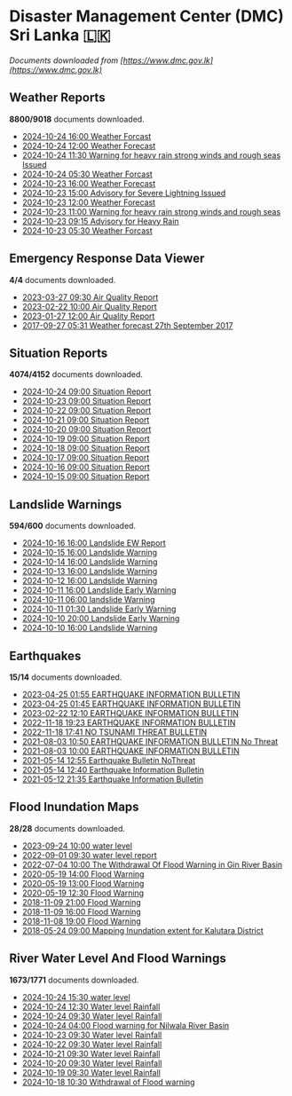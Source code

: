 # Disaster Management Center (DMC) Sri Lanka :sri_lanka:

*Documents downloaded from [https://www.dmc.gov.lk](https://www.dmc.gov.lk)*

## Weather Reports

**8800/9018** documents downloaded.

* [2024-10-24 16:00 Weather Forcast](data/weather-reports/20241024.1600.weather-forcast.pdf)
* [2024-10-24 12:00 Weather Forecast](data/weather-reports/20241024.1200.weather-forecast.pdf)
* [2024-10-24 11:30 Warning for heavy rain strong winds and rough seas Issued](data/weather-reports/20241024.1130.warning-for-heavy-rain-strong-winds-and-rough-seas-issued.pdf)
* [2024-10-24 05:30 Weather Forcast](data/weather-reports/20241024.0530.weather-forcast.pdf)
* [2024-10-23 16:00 Weather Forecast](data/weather-reports/20241023.1600.weather-forecast.pdf)
* [2024-10-23 15:00 Advisory for Severe Lightning Issued](data/weather-reports/20241023.1500.advisory-for-severe-lightning-issued.pdf)
* [2024-10-23 12:00 Weather Forecast](data/weather-reports/20241023.1200.weather-forecast.pdf)
* [2024-10-23 11:00 Warning for heavy rain strong winds and rough seas](data/weather-reports/20241023.1100.warning-for-heavy-rain-strong-winds-and-rough-seas.pdf)
* [2024-10-23 09:15 Advisory for Heavy Rain](data/weather-reports/20241023.0915.advisory-for-heavy-rain.pdf)
* [2024-10-23 05:30 Weather Forcast](data/weather-reports/20241023.0530.weather-forcast.pdf)

## Emergency Response Data Viewer

**4/4** documents downloaded.

* [2023-03-27 09:30 Air Quality Report](data/emergency-response-data-viewer/20230327.0930.air-quality-report.pdf)
* [2023-02-22 10:00 Air Quality Report](data/emergency-response-data-viewer/20230222.1000.air-quality-report.pdf)
* [2023-01-27 12:00 Air Quality Report](data/emergency-response-data-viewer/20230127.1200.air-quality-report.pdf)
* [2017-09-27 05:31 Weather forecast 27th September 2017](data/emergency-response-data-viewer/20170927.0531.weather-forecast-27th-september-2017.pdf)

## Situation Reports

**4074/4152** documents downloaded.

* [2024-10-24 09:00 Situation Report](data/situation-reports/20241024.0900.situation-report.pdf)
* [2024-10-23 09:00 Situation Report](data/situation-reports/20241023.0900.situation-report.pdf)
* [2024-10-22 09:00 Situation Report](data/situation-reports/20241022.0900.situation-report.pdf)
* [2024-10-21 09:00 Situation Report](data/situation-reports/20241021.0900.situation-report.pdf)
* [2024-10-20 09:00 Situation Report](data/situation-reports/20241020.0900.situation-report.pdf)
* [2024-10-19 09:00 Situation Report](data/situation-reports/20241019.0900.situation-report.pdf)
* [2024-10-18 09:00 Situation Report](data/situation-reports/20241018.0900.situation-report.pdf)
* [2024-10-17 09:00 Situation Report](data/situation-reports/20241017.0900.situation-report.pdf)
* [2024-10-16 09:00 Situation Report](data/situation-reports/20241016.0900.situation-report.pdf)
* [2024-10-15 09:00 Situation Report](data/situation-reports/20241015.0900.situation-report.pdf)

## Landslide Warnings

**594/600** documents downloaded.

* [2024-10-16 16:00 Landslide EW Report](data/landslide-warnings/20241016.1600.landslide-ew-report.pdf)
* [2024-10-15 16:00 Landslide Warning](data/landslide-warnings/20241015.1600.landslide-warning.pdf)
* [2024-10-14 16:00 Landslide Warning](data/landslide-warnings/20241014.1600.landslide-warning.pdf)
* [2024-10-13 16:00 Landslide Warning](data/landslide-warnings/20241013.1600.landslide-warning.pdf)
* [2024-10-12 16:00 Landslide Warning](data/landslide-warnings/20241012.1600.landslide-warning.pdf)
* [2024-10-11 16:00 Landslide Early Warning](data/landslide-warnings/20241011.1600.landslide-early-warning.pdf)
* [2024-10-11 06:00 landslide Warning](data/landslide-warnings/20241011.0600.landslide-warning.pdf)
* [2024-10-11 01:30 Landslide Early Warning](data/landslide-warnings/20241011.0130.landslide-early-warning.pdf)
* [2024-10-10 20:00 Landslide Early Warning](data/landslide-warnings/20241010.2000.landslide-early-warning.pdf)
* [2024-10-10 16:00 Landslide Warning](data/landslide-warnings/20241010.1600.landslide-warning.pdf)

## Earthquakes

**15/14** documents downloaded.

* [2023-04-25 01:55 EARTHQUAKE INFORMATION BULLETIN](data/earthquakes/20230425.0155.earthquake-information-bulletin.pdf)
* [2023-04-25 01:45 EARTHQUAKE INFORMATION BULLETIN](data/earthquakes/20230425.0145.earthquake-information-bulletin.pdf)
* [2023-02-22 12:10 EARTHQUAKE INFORMATION BULLETIN](data/earthquakes/20230222.1210.earthquake-information-bulletin.pdf)
* [2022-11-18 19:23 EARTHQUAKE INFORMATION BULLETIN](data/earthquakes/20221118.1923.earthquake-information-bulletin.pdf)
* [2022-11-18 17:41 NO TSUNAMI THREAT BULLETIN](data/earthquakes/20221118.1741.no-tsunami-threat-bulletin.pdf)
* [2021-08-03 10:50 EARTHQUAKE INFORMATION BULLETIN No Threat](data/earthquakes/20210803.1050.earthquake-information-bulletin-no-threat.pdf)
* [2021-08-03 10:00 EARTHQUAKE INFORMATION BULLETIN](data/earthquakes/20210803.1000.earthquake-information-bulletin.pdf)
* [2021-05-14 12:55 Earthquake Bulletin NoThreat](data/earthquakes/20210514.1255.earthquake-bulletin-nothreat.pdf)
* [2021-05-14 12:40 Earthquake Information Bulletin](data/earthquakes/20210514.1240.earthquake-information-bulletin.pdf)
* [2021-05-12 21:35 Earthquake Information Bulletin](data/earthquakes/20210512.2135.earthquake-information-bulletin.pdf)

## Flood Inundation Maps

**28/28** documents downloaded.

* [2023-09-24 10:00 water level](data/flood-inundation-maps/20230924.1000.water-level.pdf)
* [2022-09-01 09:30 water level report](data/flood-inundation-maps/20220901.0930.water-level-report.pdf)
* [2022-07-04 10:00 The Withdrawal Of Flood Warning in Gin River Basin](data/flood-inundation-maps/20220704.1000.the-withdrawal-of-flood-warning-in-gin-river-basin.pdf)
* [2020-05-19 14:00 Flood Warning](data/flood-inundation-maps/20200519.1400.flood-warning.pdf)
* [2020-05-19 13:00 Flood Warning](data/flood-inundation-maps/20200519.1300.flood-warning.pdf)
* [2020-05-19 12:30 Flood Warning](data/flood-inundation-maps/20200519.1230.flood-warning.pdf)
* [2018-11-09 21:00 Flood Warning](data/flood-inundation-maps/20181109.2100.flood-warning.PDF)
* [2018-11-09 16:00 Flood Warning](data/flood-inundation-maps/20181109.1600.flood-warning.PDF)
* [2018-11-08 19:00 Flood Warning](data/flood-inundation-maps/20181108.1900.flood-warning.PDF)
* [2018-05-24 09:00 Mapping Inundation extent for Kalutara District](data/flood-inundation-maps/20180524.0900.mapping-inundation-extent-for-kalutara-district.pdf)

## River Water Level And Flood Warnings

**1673/1771** documents downloaded.

* [2024-10-24 15:30 water level](data/river-water-level-and-flood-warnings/20241024.1530.water-level.jpg)
* [2024-10-24 12:30 Water level  Rainfall](data/river-water-level-and-flood-warnings/20241024.1230.water-level-rainfall.jpg)
* [2024-10-24 09:30 Water level  Rainfall](data/river-water-level-and-flood-warnings/20241024.0930.water-level-rainfall.jpg)
* [2024-10-24 04:00 Flood warning for Nilwala River Basin](data/river-water-level-and-flood-warnings/20241024.0400.flood-warning-for-nilwala-river-basin.pdf)
* [2024-10-23 09:30 Water level  Rainfall](data/river-water-level-and-flood-warnings/20241023.0930.water-level-rainfall.jpg)
* [2024-10-22 09:30 Water level  Rainfall](data/river-water-level-and-flood-warnings/20241022.0930.water-level-rainfall.jpg)
* [2024-10-21 09:30 Water level  Rainfall](data/river-water-level-and-flood-warnings/20241021.0930.water-level-rainfall.jpg)
* [2024-10-20 09:30 Water level  Rainfall](data/river-water-level-and-flood-warnings/20241020.0930.water-level-rainfall.jpg)
* [2024-10-19 09:30 Water level  Rainfall](data/river-water-level-and-flood-warnings/20241019.0930.water-level-rainfall.jpg)
* [2024-10-18 10:30 Withdrawal of Flood warning](data/river-water-level-and-flood-warnings/20241018.1030.withdrawal-of-flood-warning.pdf)
